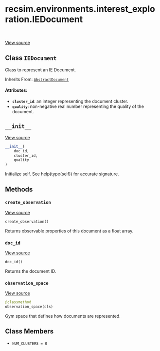 <div itemscope itemtype="http://developers.google.com/ReferenceObject">
<meta itemprop="name" content="recsim.environments.interest_exploration.IEDocument" />
<meta itemprop="path" content="Stable" />
<meta itemprop="property" content="__init__"/>
<meta itemprop="property" content="create_observation"/>
<meta itemprop="property" content="doc_id"/>
<meta itemprop="property" content="observation_space"/>
<meta itemprop="property" content="NUM_CLUSTERS"/>
</div>

# recsim.environments.interest_exploration.IEDocument

<table class="tfo-notebook-buttons tfo-api" align="left">
</table>

<a target="_blank" href="https://github.com/google-research/recsim/environments/interest_exploration.py">View
source</a>

## Class `IEDocument`

Class to represent an IE Document.

Inherits From:
[`AbstractDocument`](../../../recsim/document/AbstractDocument.md)

<!-- Placeholder for "Used in" -->

#### Attributes:

*   <b>`cluster_id`</b>: an integer representing the document cluster.
*   <b>`quality`</b>: non-negative real number representing the quality of the
    document.

<h2 id="__init__"><code>__init__</code></h2>

<a target="_blank" href="https://github.com/google-research/recsim/environments/interest_exploration.py">View
source</a>

```python
__init__(
    doc_id,
    cluster_id,
    quality
)
```

Initialize self. See help(type(self)) for accurate signature.

## Methods

<h3 id="create_observation"><code>create_observation</code></h3>

<a target="_blank" href="https://github.com/google-research/recsim/environments/interest_exploration.py">View
source</a>

```python
create_observation()
```

Returns observable properties of this document as a float array.

<h3 id="doc_id"><code>doc_id</code></h3>

<a target="_blank" href="https://github.com/google-research/recsim/document.py">View
source</a>

```python
doc_id()
```

Returns the document ID.

<h3 id="observation_space"><code>observation_space</code></h3>

<a target="_blank" href="https://github.com/google-research/recsim/environments/interest_exploration.py">View
source</a>

```python
@classmethod
observation_space(cls)
```

Gym space that defines how documents are represented.

## Class Members

*   `NUM_CLUSTERS = 0` <a id="NUM_CLUSTERS"></a>
